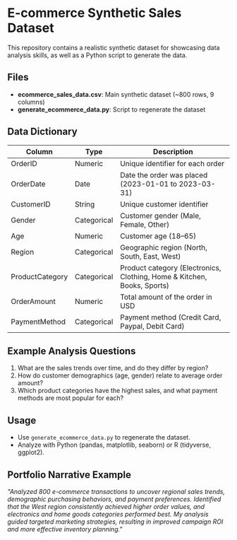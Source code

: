# E-commerce Synthetic Sales Dataset

This repository contains a realistic synthetic dataset for showcasing data analysis skills, as well as a Python script to generate the data.

## Files

- **ecommerce_sales_data.csv**: Main synthetic dataset (~800 rows, 9 columns)
- **generate_ecommerce_data.py**: Script to regenerate the dataset

## Data Dictionary

| Column           | Type        | Description                                                     |
|------------------|-------------|-----------------------------------------------------------------|
| OrderID          | Numeric     | Unique identifier for each order                                |
| OrderDate        | Date        | Date the order was placed (2023-01-01 to 2023-03-31)            |
| CustomerID       | String      | Unique customer identifier                                      |
| Gender           | Categorical | Customer gender (Male, Female, Other)                           |
| Age              | Numeric     | Customer age (18–65)                                            |
| Region           | Categorical | Geographic region (North, South, East, West)                    |
| ProductCategory  | Categorical | Product category (Electronics, Clothing, Home & Kitchen, Books, Sports) |
| OrderAmount      | Numeric     | Total amount of the order in USD                                |
| PaymentMethod    | Categorical | Payment method (Credit Card, Paypal, Debit Card)                |

## Example Analysis Questions

1. What are the sales trends over time, and do they differ by region?
2. How do customer demographics (age, gender) relate to average order amount?
3. Which product categories have the highest sales, and what payment methods are most popular for each?

## Usage

- Use `generate_ecommerce_data.py` to regenerate the dataset.
- Analyze with Python (pandas, matplotlib, seaborn) or R (tidyverse, ggplot2).

## Portfolio Narrative Example

*"Analyzed 800 e-commerce transactions to uncover regional sales trends, demographic purchasing behaviors, and payment preferences. Identified that the West region consistently achieved higher order values, and electronics and home goods categories performed best. My analysis guided targeted marketing strategies, resulting in improved campaign ROI and more effective inventory planning."*
